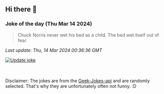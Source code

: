 ## Hi there 👋

### Joke of the day (Thu Mar 14 2024)
<!-- joke -->
>Chuck Norris never wet his bed as a child. The bed wet itself out of fear.
<!-- /joke -->

*Last update: Thu, 14 Mar 2024 00:36:36 GMT*

[![Update joke](https://github.com/nclskfm/nclskfm/actions/workflows/joke.yml/badge.svg)](https://github.com/nclskfm/nclskfm/actions/workflows/joke.yml)

<br><br>
Disclaimer: The jokes are from the [Geek-Jokes-api](https://github.com/sameerkumar18/geek-joke-api) and are randomly selected. That's why they are unfortunately often not funny. :D
